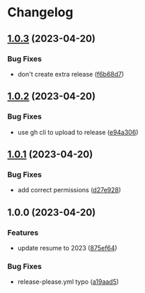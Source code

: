 # Changelog

## [1.0.3](https://github.com/akdev1l/resume/compare/v1.0.2...v1.0.3) (2023-04-20)


### Bug Fixes

* don't create extra release ([f6b68d7](https://github.com/akdev1l/resume/commit/f6b68d7129ad42327ea938daa2f651f50355d2a3))

## [1.0.2](https://github.com/akdev1l/resume/compare/v1.0.1...v1.0.2) (2023-04-20)


### Bug Fixes

* use gh cli to upload to release ([e94a306](https://github.com/akdev1l/resume/commit/e94a3067e4774e050c7b87c22f1d1ed2371e26e7))

## [1.0.1](https://github.com/akdev1l/resume/compare/v1.0.0...v1.0.1) (2023-04-20)


### Bug Fixes

* add correct permissions ([d27e928](https://github.com/akdev1l/resume/commit/d27e928ee30b49ba6ed225f02ed275d8bbe0fe74))

## 1.0.0 (2023-04-20)


### Features

* update resume to 2023 ([875ef64](https://github.com/akdev1l/resume/commit/875ef6408030ccb7781ef67d5dfb30dcc7c3edf4))


### Bug Fixes

* release-please.yml typo ([a19aad5](https://github.com/akdev1l/resume/commit/a19aad54d726039efda0dea775f30d3ea0b623b9))
